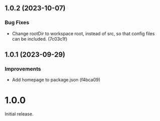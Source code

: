 ## 1.0.2 (2023-10-07)

### Bug Fixes

- Change rootDir to workspace root, instead of src, so that config files can be included. (7c03c1f)

## 1.0.1 (2023-09-29)

### Improvements

- Add homepage to package.json (f4bca09)

# 1.0.0

Initial release.

